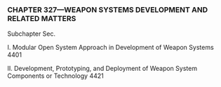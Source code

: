 ### **CHAPTER 327—WEAPON SYSTEMS DEVELOPMENT AND RELATED MATTERS** ###

Subchapter Sec.

I. Modular Open System Approach in Development of Weapon Systems 4401

II. Development, Prototyping, and Deployment of Weapon System Components or Technology 4421